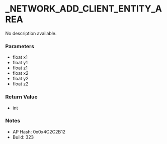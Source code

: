 # _NETWORK_ADD_CLIENT_ENTITY_AREA

No description available.

### Parameters
* float x1
* float y1
* float z1
* float x2
* float y2
* float z2

### Return Value
* int

### Notes
* AP Hash: 0x0x4C2C2B12
* Build: 323

